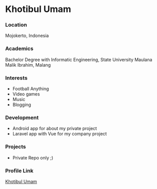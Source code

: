 # Khotibul Umam

### Location

Mojokerto, Indonesia

### Academics

Bachelor Degree with Informatic Engineering, State University Maulana Malik Ibrahim, Malang

### Interests

- Football Anything
- Video games
- Music
- Blogging

### Development

- Android app for about my private project
- Laravel app with Vue for my company project

### Projects

- Private Repo only ;)

### Profile Link

[Khotibul Umam](https://github.com/umaams)
